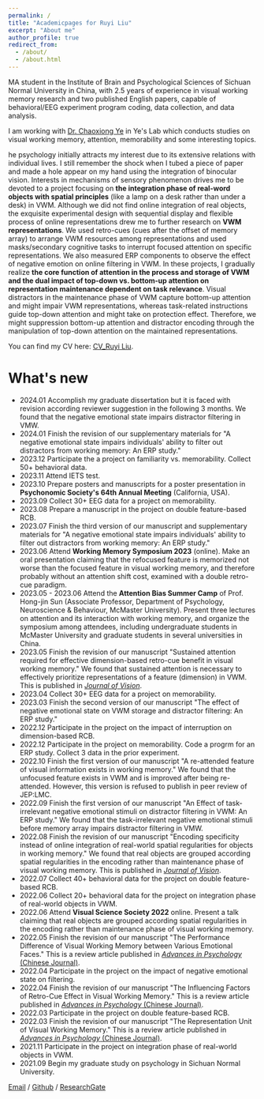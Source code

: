 ```yaml
---
permalink: /
title: "Academicpages for Ruyi Liu"
excerpt: "About me"
author_profile: true
redirect_from: 
  - /about/
  - /about.html
---
```


MA student in the Institute of Brain and Psychological Sciences of Sichuan Normal University in China, with 2.5 years of experience in visual working memory research and two published English papers, capable of behavioral/EEG experiment program coding, data collection, and data analysis.

I am working with [Dr. Chaoxiong Ye](https://www.researchgate.net/profile/Chaoxiong-Ye) in Ye's Lab which conducts studies on visual working memory, attention, memorability and some interesting topics.

he psychology initially attracts my interest due to its extensive relations with individual lives. I still remember the shock when I tubed a piece of paper and made a hole appear on my hand using the integration of binocular vision. Interests in mechanisms of sensory phenomenon drives me to be devoted to a project focusing on <b>the integration phase of real-word objects with spatial principles</b> (like a lamp on a desk rather than under a desk) in VWM. Although we did not find online integration of real objects, the exquisite experimental design with sequential display and flexible process of online representations drew me to further research on <b>VWM representations</b>. We used retro-cues (cues after the offset of memory array) to arrange VWM resources among representations and used masks/secondary cognitive tasks to interrupt focused attention on specific representations. We also measured ERP components to observe the effect of negative emotion on online filtering in VWM. In these projects, I gradually realize <b>the core function of attention in the process and storage of VWM and the dual impact of top-down vs. bottom-up attention on representation maintenance dependent on task relevance</b>. Visual distractors in the maintenance phase of VWM capture bottom-up attention and might impair VWM representations, whereas task-related instructions guide top-down attention and might take on protection effect. Therefore, we might suppression bottom-up attention and distractor encoding through the manipulation of top-down attention on the maintained representations.

You can find my CV here: [CV_Ruyi Liu](https://ruyil.github.io/Ruyi_Liu.github.io/assets/Curriculum_Vitae.pdf).

What's new
======
* 2024.01 Accomplish my graduate dissertation but it is faced with revision according reviewer suggestion in the following 3 months. We found that the negative emotional state impairs distractor filtering in VMW.
* 2024.01 Finish the revision of our supplementary materials for "A negative emotional state impairs individuals' ability to filter out distractors from working memory: An ERP study."
* 2023.12 Participate the a project on familiarity vs. memorability. Collect 50+ behavioral data.
* 2023.11 Attend IETS test.
* 2023.10 Prepare posters and manuscripts for a poster presentation in <b>Psychonomic Society's 64th Annual Meeting</b> (California, USA).
* 2023.09 Collect 30+ EEG data for a project on memorability.
* 2023.08 Prepare a manuscript in the project on double feature-based RCB.
* 2023.07 Finish the third version of our manuscript and supplementary materials for "A negative emotional state impairs individuals' ability to filter out distractors from working memory: An ERP study."
* 2023.06 Attend <b>Working Memory Symposium 2023</b> (online). Make an oral presentation claiming that the refocused feature is memorized not worse than the focused feature in visual working memory, and therefore probably without an attention shift cost, examined with a double retro-cue paradigm.
* 2023.05 - 2023.06 Attend the <b>Attention Bias Summer Camp</b> of Prof. Hong-jin Sun (Associate Professor, Department of Psychology, Neuroscience & Behaviour, McMaster University). Present three lectures on attention and its interaction with working memory, and organize the symposium among attendees, including undergraduate students in McMaster University and graduate students in several universities in China.
* 2023.05 Finish the revision of our manuscript "Sustained attention required for effective dimension-based retro-cue benefit in visual working memory." We found that sustained attention is necessary to effectively prioritize representations of a feature (dimension) in VWM. This is published in [<i>Journal of Vision</i>](https://doi.org/10.1167/jov.23.5.13).
* 2023.04 Collect 30+ EEG data for a project on memorability.
* 2023.03 Finish the second version of our manuscript "The effect of negative emotional state on VWM storage and distractor filtering: An ERP study."
* 2022.12 Participate in the project on the impact of interruption on dimension-based RCB.
* 2022.12 Participate in the project on memorability. Code a progrm for an ERP study. Collect 3 data in the prior experiment.
* 2022.10 Finish the first version of our manuscript "A re-attended feature of visual information exists in working memory." We found that the unfocused feature exists in VWM and is improved after being re-attended. However, this version is refused to publish in peer review of JEP:LMC.
* 2022.09 Finish the first version of our manuscript "An Effect of task-irrelevant negative emotional stimuli on distractor filtering in VWM: An ERP study." We found that the task-irrelevant negative emotional stimuli before memory array impairs distractor filtering in VMW.
* 2022.08 Finish the revision of our manuscript "Encoding specificity instead of online integration of real-world spatial regularities for objects in working memory." We found that real objects are grouped according spatial regularities in the encoding rather than maintenance phase of visual working memory. This is published in [<i>Journal of Vision</i>](https://doi.org/10.1167/jov.22.9.8).
* 2022.07 Collect 40+ behavioral data for the project on double feature-based RCB.
* 2022.06 Collect 20+ behavioral data for the project on integration phase of real-world objects in VWM.
* 2022.06 Attend <b>Visual Science Society 2022</b> online. Present a talk claiming that real objects are grouped according spatial regularities in the encoding rather than maintenance phase of visual working memory.
* 2022.05 Finish the revision of our manuscript "The Performance Difference of Visual Working Memory between Various Emotional Faces." This is a review article published in [<i>Advances in Psychology</i> (Chinese Journal)](https://doi.org/10.12677/AP.2022.125196).
* 2022.04 Participate in the project on the impact of negative emotional state on filtering.
* 2022.04 Finish the revision of our manuscript "The Influencing Factors of Retro-Cue Effect in Visual Working Memory." This is a review article published in [<i>Advances in Psychology</i> (Chinese Journal)](https://doi.org/10.12677/AP.2022.124128).
* 2022.03 Participate in the project on double feature-based RCB.
* 2022.03 Finish the revision of our manuscript "The Representation Unit of Visual Working Memory." This is a review article published in [<i>Advances in Psychology</i> (Chinese Journal)](https://doi.org/10.12677/AP.2022.123103).
* 2021.11 Participate in the project on integration phase of real-world objects in VWM.
* 2021.09 Begin my graduate study on psychology in Sichuan Normal University.

[Email](mailto:ruyi__liu@163.com) / [Github](https://github.com/ruyil)  / [ResearchGate](https://www.researchgate.net/profile/Ruyi-Liu-3 )
